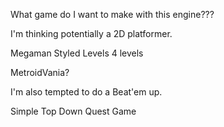 
What game do I want to make with this engine???

I'm thinking potentially a 2D platformer. 

Megaman Styled Levels
4 levels




MetroidVania? 

I'm also tempted to do a Beat'em up.




Simple Top Down Quest Game


